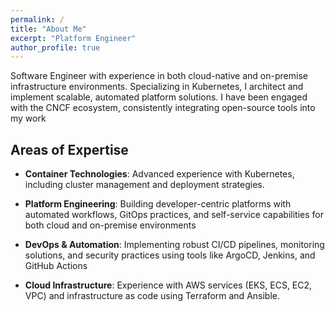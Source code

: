 ```yaml
---
permalink: /
title: "About Me"
excerpt: "Platform Engineer"
author_profile: true
---
```


Software Engineer with experience in both cloud-native and on-premise infrastructure environments. Specializing in Kubernetes, I architect and implement scalable, automated platform solutions. I have been engaged with the CNCF ecosystem, consistently integrating open-source tools into my work

## Areas of Expertise

- **Container Technologies**: Advanced experience with Kubernetes, including cluster management and deployment strategies.

- **Platform Engineering**: Building developer-centric platforms with automated workflows, GitOps practices, and self-service capabilities for both cloud and on-premise environments

- **DevOps & Automation**: Implementing robust CI/CD pipelines, monitoring solutions, and security practices using tools like ArgoCD, Jenkins, and GitHub Actions

- **Cloud Infrastructure**: Experience with AWS services (EKS, ECS, EC2, VPC) and infrastructure as code using Terraform and Ansible.
